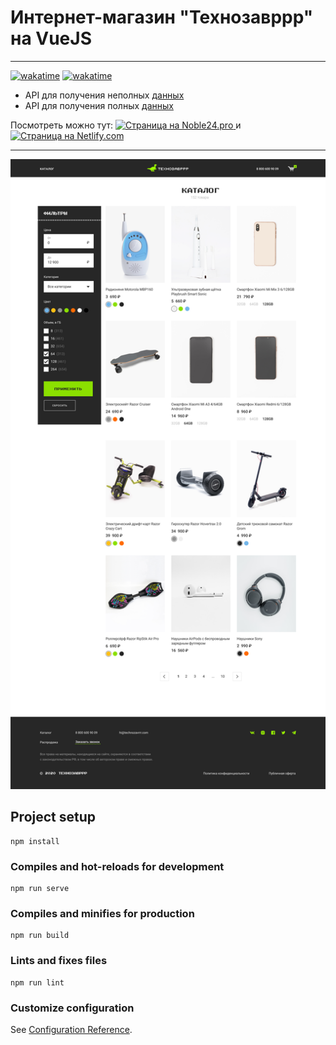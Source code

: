 # Интернет-магазин "Технозавррр" на VueJS
___
[![wakatime](https://wakatime.com/badge/user/387a55ad-b952-4b4b-a858-04fb88e1e94c/project/b343fc64-3acd-4e38-8b71-153551a36ae3.svg?style=for-the-badge)](https://wakatime.com/badge/user/387a55ad-b952-4b4b-a858-04fb88e1e94c/project/b343fc64-3acd-4e38-8b71-153551a36ae3)
[![wakatime](https://wakatime.com/badge/user/387a55ad-b952-4b4b-a858-04fb88e1e94c/project/db26efea-beda-47ae-a7ab-6d9396dc66bd.svg?style=for-the-badge)](https://wakatime.com/badge/user/387a55ad-b952-4b4b-a858-04fb88e1e94c/project/db26efea-beda-47ae-a7ab-6d9396dc66bd)

- API для получения неполных [данных](https://vue-study.skillbox.ru/#/)
- API для получения полных [данных](https://vue-tzr.skillbox.cc/#/)

Посмотреть можно тут: <a href="https://vue-store-tekhnozavrrr.noble24.pro/"> <img src="https://img.shields.io/badge/Site-Noble24.pro-orange?style=for-the-badge" alt="Страница на Noble24.pro"> </a> и <a href="https://store-tekhnozavrrr.netlify.app/"> <img src="https://img.shields.io/badge/Site-Nitlify.com-blue?style=for-the-badge" alt="Страница на Netlify.com"> </a>
___
![Образец](./materials/catalog.png)

## Project setup
```
npm install
```

### Compiles and hot-reloads for development
```
npm run serve
```

### Compiles and minifies for production
```
npm run build
```

### Lints and fixes files
```
npm run lint
```

### Customize configuration
See [Configuration Reference](https://cli.vuejs.org/config/).
